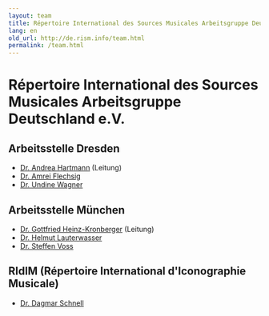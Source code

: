 ```yaml
---
layout: team
title: Répertoire International des Sources Musicales Arbeitsgruppe Deutschland e.V.Arbeitsstelle DresdenArbeitsstelle MünchenRIdIM (Répertoire International d'Iconographie Musicale)
lang: en
old_url: http://de.rism.info/team.html
permalink: /team.html
---
```



# Répertoire International des Sources Musicales Arbeitsgruppe Deutschland e.V.

## Arbeitsstelle Dresden
- [Dr. Andrea Hartmann](team/dr-andrea-hartmann.html "Opens internal link in current window") (Leitung)
- [Dr. Amrei Flechsig](team/dr-amrei-flechsig.html "Opens window for sending email")
- [Dr. Undine Wagner](team/dr-undine-wagner.html "Opens internal link in current window")

## Arbeitsstelle München
- [Dr. Gottfried Heinz-Kronberger](team/dr-gottfried-heinz-kronberger.html "Opens internal link in current window") (Leitung)
- [Dr. Helmut Lauterwasser](team/dr-helmut-lauterwasser.html#c2982 "Opens internal link in current window")
- [Dr. Steffen Voss](team/dr-steffen-voss.html#c3002 "Opens internal link in current window")

## RIdIM (Répertoire International d'Iconographie Musicale)
- [Dr. Dagmar Schnell](team/dr-dagmar-schnell.html#c3077 "Opens internal link in current window")

